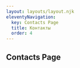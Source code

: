 ```yaml
---
layout: layouts/layout.njk
eleventyNavigation:
  key: Contacts Page
  title: Контакты
  order: 4
---
```


## Contacts Page

